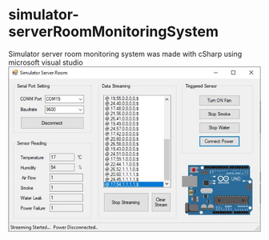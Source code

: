 # simulator-serverRoomMonitoringSystem
Simulator server room monitoring system was made with cSharp using microsoft visual studio
<br>
![simulatorServerRoom](https://github.com/irfanizudin/simulator-serverRoomMonitoringSystem/blob/master/11.JPG)
